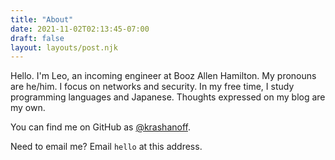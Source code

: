 ```yaml
---
title: "About"
date: 2021-11-02T02:13:45-07:00
draft: false
layout: layouts/post.njk
---
```


Hello. I'm Leo, an incoming engineer at Booz Allen Hamilton. My pronouns are he/him. I focus on networks and security. In my free time, I study programming languages and Japanese. Thoughts expressed on my blog are my own.

You can find me on GitHub as [@krashanoff](https://github.com/krashanoff).

Need to email me? Email `hello` at this address.
